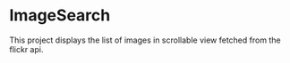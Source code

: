 # ImageSearch
This project displays the list of images in scrollable view fetched from the flickr api.
